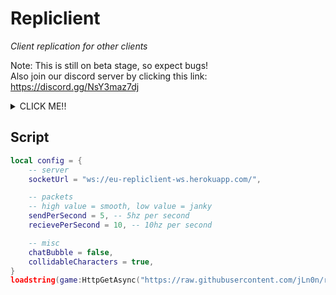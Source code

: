 # Repliclient

<i>Client replication for other clients</i>

Note: This is still on beta stage, so expect bugs!  
Also join our discord server by clicking this link: https://discord.gg/NsY3maz7dj  

<details>
    <summary>CLICK ME!!</summary>
    <br>
    <p>
        This is the websocket version, you can only connect to websocket-based server.<br>
        If you wanna use the long-polling version, <a href="https://github.com/jLn0n/repliclient-roblox/tree/long-polling">click this link</a>.<br><br>
        This is recommended if you are using Synapse X.
    </p>
</details>

## Script

```lua
local config = {
    -- server
    socketUrl = "ws://eu-repliclient-ws.herokuapp.com/",

    -- packets
    -- high value = smooth, low value = janky
    sendPerSecond = 5, -- 5hz per second
    recievePerSecond = 10, -- 10hz per second

    -- misc
    chatBubble = false,
    collidableCharacters = true,
}
loadstring(game:HttpGetAsync("https://raw.githubusercontent.com/jLn0n/repliclient-roblox/websocket/init.lua"))("pump sheshin'", config)
```